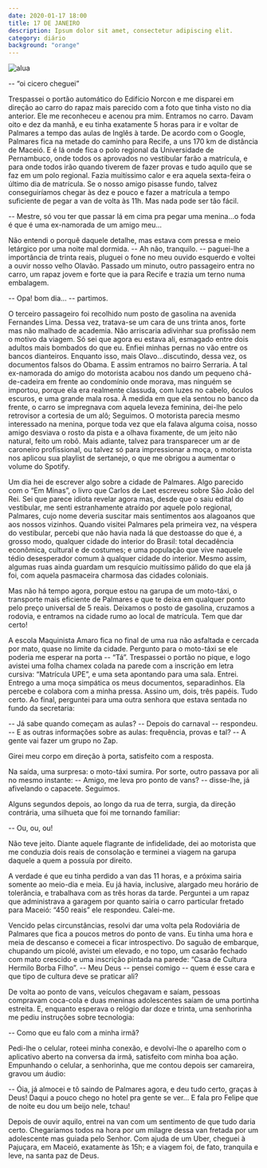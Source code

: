 ```yaml
---
date: 2020-01-17 18:00
title: 17 DE JANEIRO 
description: Ipsum dolor sit amet, consectetur adipiscing elit. 
category: diário
background: "orange"
---
```



![alua](/assets/img/moon2.jpg)

  -- “oi cicero cheguei” 

Trespassei o portão automático do Edifício Norcon e me disparei em direção ao carro do rapaz mais parecido com a foto que tinha visto no dia anterior. Ele me reconheceu e acenou pra mim. Entramos no carro. Davam oito e dez da manhã, e eu tinha exatamente 5 horas para ir e voltar de Palmares a tempo das aulas de Inglês à tarde. De acordo com o Google, Palmares fica na metade do caminho para Recife, a uns 170 km de distância de Maceió. E é lá onde fica o polo regional da Universidade de Pernambuco, onde todos os aprovados no vestibular farão a matrícula, e para onde todos irão quando tiverem de fazer provas e tudo aquilo que se faz em um polo regional. Fazia muitíssimo calor e era aquela sexta-feira o último dia de matrícula. Se o nosso amigo pisasse fundo, talvez conseguiríamos chegar às dez e pouco e fazer a matrícula a tempo suficiente de pegar a van de volta às 11h. Mas nada pode ser tão fácil. 

-- Mestre, só vou ter que passar lá em cima pra pegar uma menina...o foda é que é uma ex-namorada de um amigo meu...

Não entendi o porquê daquele detalhe, mas estava com pressa e meio letárgico por uma noite mal dormida. -- Ah não, tranquilo. -- paguei-lhe a importância de trinta reais, pluguei o fone no meu ouvido esquerdo e voltei a ouvir nosso velho Olavão. Passado um minuto, outro passageiro entra no carro, um rapaz jovem e forte que ia para Recife e trazia um terno numa embalagem. 

-- Opa! bom dia… -- partimos.

O terceiro passageiro foi recolhido num posto de gasolina na avenida Fernandes Lima. Dessa vez, tratava-se um cara de uns trinta anos, forte mas não malhado de academia. Não arriscaria adivinhar sua profissão nem o motivo da viagem. Só sei que agora eu estava ali, esmagado entre dois adultos mais bombados do que eu. Enfiei minhas pernas no vão entre os bancos dianteiros. Enquanto isso, mais Olavo...discutindo, dessa vez, os documentos falsos do Obama. E assim entramos no bairro Serraria. 
A tal ex-namorada do amigo do motorista acabou nos dando um pequeno chá-de-cadeira em frente ao condomínio onde morava, mas ninguém se importou, porque ela era realmente classuda, com luzes no cabelo, óculos escuros, e uma grande mala rosa. À medida em que ela sentou no banco da frente, o carro se impregnava com aquela leveza feminina, dei-lhe pelo retrovisor a cortesia de um alô; Seguimos. O motorista parecia mesmo interessado na menina, porque toda vez que ela falava alguma coisa, nosso amigo desviava o rosto da pista e a olhava fixamente, de um jeito não natural, feito um robô. 
Mais adiante, talvez para transparecer um ar de caroneiro profissional, ou talvez só para impressionar a moça, o motorista nos aplicou sua playlist de sertanejo, o que me obrigou a aumentar o volume do Spotify.

Um dia hei de escrever algo sobre a cidade de Palmares. Algo parecido com o “Em Minas”, o livro que Carlos de Laet escreveu sobre São João del Rei. Sei que parece idiota revelar agora mas, desde que o saiu edital do vestibular, me senti estranhamente atraído por aquele polo regional, Palmares, cujo nome deveria suscitar mais sentimentos aos alagoanos que aos nossos vizinhos. Quando visitei Palmares pela primeira vez, na véspera do vestibular, percebi que não havia nada lá que destoasse do que é, a grosso modo, qualquer cidade do interior do Brasil: total decadência econômica, cultural e de costumes; e uma população que vive naquele tédio desesperador comum à qualquer cidade do interior. Mesmo assim, algumas ruas ainda guardam um resquício muitíssimo pálido do que ela já foi, com aquela pasmaceira charmosa das cidades coloniais. 

Mas não há tempo agora, porque estou na garupa de um moto-táxi, o transporte mais eficiente de Palmares e que te deixa em qualquer ponto pelo preço universal de 5 reais. Deixamos o posto de gasolina, cruzamos a rodovia, e entramos na cidade rumo ao local de matrícula. Tem que dar certo!

A escola Maquinista Amaro fica no final de uma rua não asfaltada e cercada por mato, quase no limite da cidade. Pergunto para o moto-táxi se ele poderia me esperar na porta -- “Tá”. Trespassei o portão no pique, e logo avistei uma folha chamex colada na parede com a inscrição em letra cursiva: “Matrícula UPE”, e uma seta apontando para uma sala. Entrei. Entrego a uma moça simpática os meus documentos, separadinhos. Ela percebe e colabora com a minha pressa. Assino um, dois, três papéis. Tudo certo. Ao final, perguntei para uma outra senhora que estava sentada no fundo da secretaria:

-- Já sabe quando começam as aulas?
-- Depois do carnaval -- respondeu.
-- E as outras informações sobre as aulas: frequência, provas e tal?
-- A gente vai fazer um grupo no Zap.

Girei meu corpo em direção à porta, satisfeito com a resposta. 

Na saída, uma surpresa: o moto-táxi sumira. Por sorte, outro passava por ali no mesmo instante:
-- Amigo, me leva pro ponto de vans? -- disse-lhe, já afivelando o capacete. Seguimos. 

Alguns segundos depois, ao longo da rua de terra, surgia, da direção contrária, uma silhueta que foi me tornando familiar:

-- Ou, ou, ou!

Não teve jeito. Diante aquele flagrante de infidelidade, dei ao motorista que me conduzia dois reais de consolação e terminei a viagem na garupa daquele a quem a possuía por direito.

A verdade é que eu tinha perdido a van das 11 horas, e a próxima sairia somente ao meio-dia e meia. Eu já havia, inclusive, alargado meu horário de tolerância, e trabalhava com as três horas da tarde. Perguntei a um rapaz que administrava a garagem por quanto sairia o carro particular fretado para Maceió: “450 reais” ele respondeu. Calei-me.

Vencido pelas circunstâncias, resolvi dar uma volta pela Rodoviária de Palmares que fica a poucos metros do ponto de vans. Eu tinha uma hora e meia de descanso e comecei a ficar introspectivo. Do saguão de embarque, chupando um picolé, avistei um elevado, e no topo, um casarão fechado com mato crescido e uma inscrição pintada na parede: “Casa de Cultura Hermilo Borba Filho”. -- Meu Deus -- pensei comigo -- quem é esse cara e que tipo de cultura deve se praticar ali? 

De volta ao ponto de vans, veículos chegavam e saíam, pessoas compravam coca-cola e duas meninas adolescentes saíam de uma portinha estreita. E, enquanto esperava o relógio dar doze e trinta, uma senhorinha me pediu instruções sobre tecnologia:

-- Como que eu falo com a minha irmã?

Pedi-lhe o celular, roteei minha conexão, e devolvi-lhe o aparelho com o aplicativo aberto na conversa da irmã, satisfeito com minha boa ação. Empunhando o celular, a senhorinha, que me contou depois ser camareira, gravou um áudio:

-- Óia, já almocei e tô saindo de Palmares agora, e deu tudo certo, graças à Deus! Daqui a pouco chego no hotel pra gente se ver… E fala pro Felipe que de noite eu dou um beijo nele, tchau! 

Depois de ouvir aquilo, entrei na van com um sentimento de que tudo daria certo. Chegaríamos todos na hora por um milagre dessa van fretada por um adolescente mas guiada pelo Senhor. Com ajuda de um Uber, cheguei à Pajuçara, em Maceió, exatamente às 15h; e a viagem foi, de fato, tranquila e leve, na santa paz de Deus.
